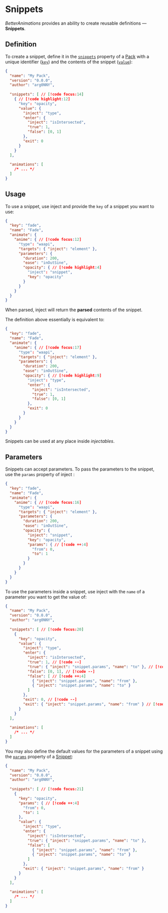 # Snippets

_BetterAnimations_ provides an ability to create reusable definitions — **Snippets**.

## Definition

To create a snippet, define it in the [`snippets`](/reference/pack#snippets) property of a [Pack](/reference/pack)
with a unique identifier ([`key`](/reference/snippet#key)) and the contents of the snippet ([`value`](/reference/snippet#value)):
```json
{
  "name": "My Pack",
  "version": "0.0.0",
  "author": "arg0NNY",
  
  "snippets": [ // [!code focus:14]
    { // [!code highlight:12]
      "key": "opacity",
      "value": {
        "inject": "type",
        "enter": {
          "inject": "isIntersected",
          "true": 1,
          "false": [0, 1]
        },
        "exit": 0
      }
    }
  ],
  
  "animations": [
    /* ... */
  ]
}
```

## Usage

To use a snippet, use inject <InjectRef inject="snippet" /> and provide the `key` of a snippet you want to use:
```json
{
  "key": "fade",
  "name": "Fade",
  "animate": {
    "anime": { // [!code focus:12]
      "type": "waapi",
      "targets": { "inject": "element" },
      "parameters": {
        "duration": 200,
        "ease": "inOutSine",
        "opacity": { // [!code highlight:4]
          "inject": "snippet",
          "key": "opacity"
        }
      }
    }
  }
}
```

When parsed, inject <InjectRef inject="snippet" /> will return the **parsed** contents of the snippet.

The definition above essentially is equivalent to:
```json
{
  "key": "fade",
  "name": "Fade",
  "animate": {
    "anime": { // [!code focus:17]
      "type": "waapi",
      "targets": { "inject": "element" },
      "parameters": {
        "duration": 200,
        "ease": "inOutSine",
        "opacity": { // [!code highlight:9]
          "inject": "type",
          "enter": {
            "inject": "isIntersected",
            "true": 1,
            "false": [0, 1]
          },
          "exit": 0
        }
      }
    }
  }
}
```

Snippets can be used at any place inside _injectables_.

## Parameters

Snippets can accept parameters. To pass the parameters to the snippet, use the `params` property of inject <InjectRef inject="snippet" />:
```json
{
  "key": "fade",
  "name": "Fade",
  "animate": {
    "anime": { // [!code focus:16]
      "type": "waapi",
      "targets": { "inject": "element" },
      "parameters": {
        "duration": 200,
        "ease": "inOutSine",
        "opacity": {
          "inject": "snippet",
          "key": "opacity",
          "params": { // [!code ++:4]
            "from": 0,
            "to": 1
          }
        }
      }
    }
  }
}
```

To use the parameters inside a snippet, use inject <InjectRef inject="snippet.params" />
with the `name` of a parameter you want to get the value of:
```json
{
  "name": "My Pack",
  "version": "0.0.0",
  "author": "arg0NNY",
  
  "snippets": [ // [!code focus:20]
    {
      "key": "opacity",
      "value": {
        "inject": "type",
        "enter": {
          "inject": "isIntersected",
          "true": 1, // [!code --]
          "true": { "inject": "snippet.params", "name": "to" }, // [!code ++]
          "false": [0, 1], // [!code --]
          "false": [ // [!code ++:4]
            { "inject": "snippet.params", "name": "from" },
            { "inject": "snippet.params", "name": "to" }
          ]
        },
        "exit": 0, // [!code --]
        "exit": { "inject": "snippet.params", "name": "from" } // [!code ++]
      }
    }
  ],
  
  "animations": [
    /* ... */
  ]
}
```

You may also define the default values for the parameters of a snippet
using the [`params`](/reference/snippet#params) property of a [Snippet](/reference/snippet):
```json
{
  "name": "My Pack",
  "version": "0.0.0",
  "author": "arg0NNY",
  
  "snippets": [ // [!code focus:21]
    {
      "key": "opacity",
      "params": { // [!code ++:4]
        "from": 0,
        "to": 1
      },
      "value": {
        "inject": "type",
        "enter": {
          "inject": "isIntersected",
          "true": { "inject": "snippet.params", "name": "to" },
          "false": [
            { "inject": "snippet.params", "name": "from" },
            { "inject": "snippet.params", "name": "to" }
          ]
        },
        "exit": { "inject": "snippet.params", "name": "from" }
      }
    }
  ],
  
  "animations": [
    /* ... */
  ]
}
```
